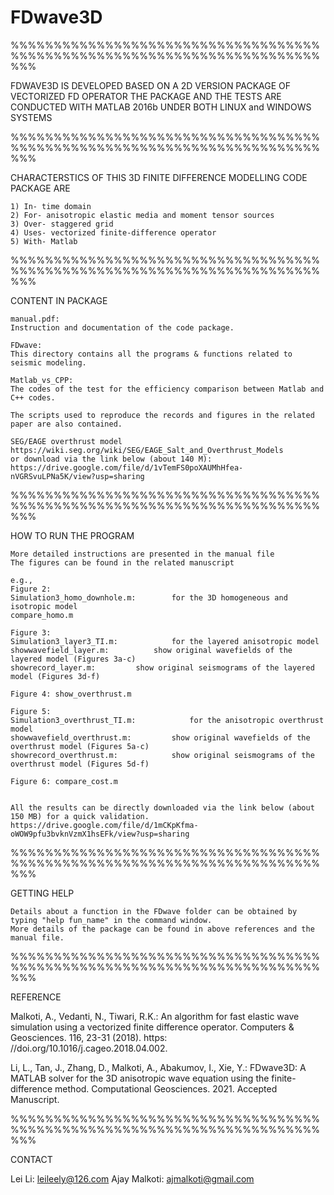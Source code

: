 # FDwave3D


%%%%%%%%%%%%%%%%%%%%%%%%%%%%%%%%%%%%%%%%%%%%%%%%%%%%%%%%%%%%%%%%%%%%%%%%%%%

FDWAVE3D IS DEVELOPED BASED ON A 2D VERSION PACKAGE OF VECTORIZED FD OPERATOR 
THE PACKAGE AND THE TESTS ARE CONDUCTED WITH MATLAB 2016b UNDER BOTH LINUX and WINDOWS SYSTEMS

%%%%%%%%%%%%%%%%%%%%%%%%%%%%%%%%%%%%%%%%%%%%%%%%%%%%%%%%%%%%%%%%%%%%%%%%%%%


CHARACTERSTICS OF THIS 3D FINITE DIFFERENCE MODELLING CODE PACKAGE ARE

	1) In- time domain 
	2) For- anisotropic elastic media and moment tensor sources
	3) Over- staggered grid 
	4) Uses- vectorized finite-difference operator
	5) With- Matlab

%%%%%%%%%%%%%%%%%%%%%%%%%%%%%%%%%%%%%%%%%%%%%%%%%%%%%%%%%%%%%%%%%%%%%%%%%%%


CONTENT IN PACKAGE

	manual.pdf:
	Instruction and documentation of the code package.

	FDwave: 
	This directory contains all the programs & functions related to seismic modeling.
	
	Matlab_vs_CPP:
	The codes of the test for the efficiency comparison between Matlab and C++ codes.
 
	The scripts used to reproduce the records and figures in the related paper are also contained.

	SEG/EAGE overthrust model 
	https://wiki.seg.org/wiki/SEG/EAGE_Salt_and_Overthrust_Models
	or download via the link below (about 140 M):
	https://drive.google.com/file/d/1vTemFS0poXAUMhHfea-nVGRSvuLPNa5K/view?usp=sharing

%%%%%%%%%%%%%%%%%%%%%%%%%%%%%%%%%%%%%%%%%%%%%%%%%%%%%%%%%%%%%%%%%%%%%%%%%%%


HOW TO RUN THE PROGRAM
	
	More detailed instructions are presented in the manual file
	The figures can be found in the related manuscript

	e.g.,
	Figure 2: 
	Simulation3_homo_downhole.m: 		for the 3D homogeneous and isotropic model
	compare_homo.m

	Figure 3:
	Simulation3_layer3_TI.m: 			for the layered anisotropic model
	showwavefield_layer.m:			show original wavefields of the layered model (Figures 3a-c)
	showrecord_layer.m:			show original seismograms of the layered model (Figures 3d-f)

	Figure 4: show_overthrust.m

	Figure 5:
	Simulation3_overthrust_TI.m: 			for the anisotropic overthrust model 
	showwavefield_overthrust.m:			show original wavefields of the overthrust model (Figures 5a-c)
	showrecord_overthrust.m:			show original seismograms of the overthrust model (Figures 5d-f)

	Figure 6: compare_cost.m


	All the results can be directly downloaded via the link below (about 150 MB) for a quick validation.
	https://drive.google.com/file/d/1mCKpKfma-oWOW9pfu3bvknVzmX1hsEFk/view?usp=sharing

%%%%%%%%%%%%%%%%%%%%%%%%%%%%%%%%%%%%%%%%%%%%%%%%%%%%%%%%%%%%%%%%%%%%%%%%%%%


GETTING HELP

	Details about a function in the FDwave folder can be obtained by typing "help fun_name" in the command window.
	More details of the package can be found in above references and the manual file.

%%%%%%%%%%%%%%%%%%%%%%%%%%%%%%%%%%%%%%%%%%%%%%%%%%%%%%%%%%%%%%%%%%%%%%%%%%%


REFERENCE

  Malkoti, A., Vedanti, N., Tiwari, R.K.: An algorithm for fast elastic wave simulation using a vectorized finite difference operator. Computers & Geosciences. 116, 23-31 (2018). https:
//doi.org/10.1016/j.cageo.2018.04.002.

  Li, L., Tan, J., Zhang, D., Malkoti, A., Abakumov, I., Xie, Y.: FDwave3D: A MATLAB solver for the 3D anisotropic wave equation using the finite-difference method. Computational Geosciences. 2021. Accepted Manuscript.


%%%%%%%%%%%%%%%%%%%%%%%%%%%%%%%%%%%%%%%%%%%%%%%%%%%%%%%%%%%%%%%%%%%%%%%%%%%


CONTACT

  Lei Li: leileely@126.com
  Ajay Malkoti: ajmalkoti@gmail.com


